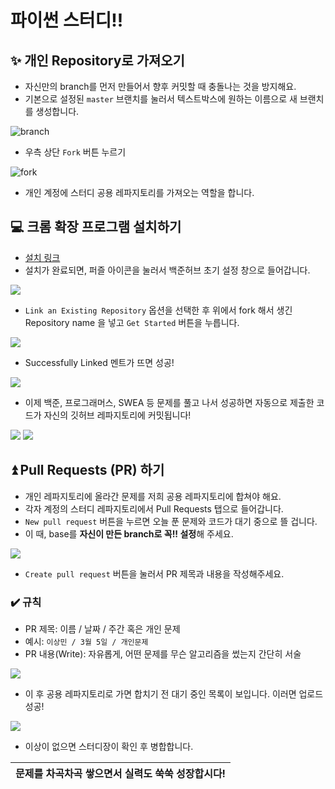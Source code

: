 # 파이썬 스터디!!

## ✨ 개인 Repository로 가져오기
- 자신만의 branch를 먼저 만들어서 향후 커밋할 때 충돌나는 것을 방지해요.
- 기본으로 설정된 `master` 브랜치를 눌러서 텍스트박스에 원하는 이름으로 새 브랜치를 생성합니다.

![branch](./images/fork1.png)

- 우측 상단 `Fork` 버튼 누르기

![fork](./images/fork2.png)

- 개인 계정에 스터디 공용 레파지토리를 가져오는 역할을 합니다.

## 💻 크롬 확장 프로그램 설치하기
- [설치 링크](https://chromewebstore.google.com/detail/ccammcjdkpgjmcpijpahlehmapgmphmk?utm_source=item-share-cb)
- 설치가 완료되면, 퍼즐 아이콘을 눌러서 백준허브 초기 설정 창으로 들어갑니다.

![](./images/bhub1.png)

- `Link an Existing Repository` 옵션을 선택한 후 위에서 fork 해서 생긴 Repository name 을 넣고 `Get Started` 버튼을 누릅니다.

![](./images/bhub2.png)

- Successfully Linked 멘트가 뜨면 성공!

![](./images/bhub3.png)


- 이제 백준, 프로그래머스, SWEA 등 문제를 풀고 나서 성공하면 자동으로 제출한 코드가 자신의 깃허브 레파지토리에 커밋됩니다!

![](./images/bhub4.png)
![](./images/bhub5.png)

## ⏫ Pull Requests (PR) 하기
- 개인 레파지토리에 올라간 문제를 저희 공용 레파지토리에 합쳐야 해요.
- 각자 계정의 스터디 레파지토리에서 Pull Requests 탭으로 들어갑니다.
- `New pull request` 버튼을 누르면 오늘 푼 문제와 코드가 대기 중으로 뜰 겁니다.
- 이 때, base를 **자신이 만든 branch로 꼭!! 설정**해 주세요.

![](./images/pr1.png)


- `Create pull request` 버튼을 눌러서 PR 제목과 내용을 작성해주세요.
### ✔️ 규칙
- PR 제목: 이름 / 날짜 / 주간 혹은 개인 문제
- 예시: `이상민 / 3월 5일 / 개인문제`
- PR 내용(Write): 자유롭게, 어떤 문제를 무슨 알고리즘을 썼는지 간단히 서술

![](./images/pr2.png)

- 이 후 공용 레파지토리로 가면 합치기 전 대기 중인 목록이 보입니다. 이러면 업로드 성공!

![](./images/pr3.png)

- 이상이 없으면 스터디장이 확인 후 병합합니다.

| 문제를 차곡차곡 쌓으면서 실력도 쑥쑥 성장합시다! |
| --- |
